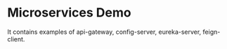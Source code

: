 # Microservices Demo</br>
It contains examples of api-gateway, config-server, eureka-server, feign-client.
